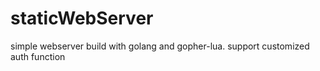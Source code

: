 # staticWebServer
simple webserver build with golang and gopher-lua. support customized auth function
